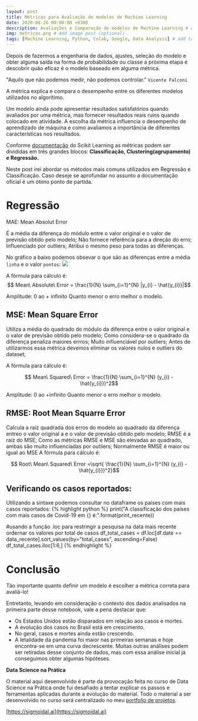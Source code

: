 ```yaml
---
layout: post
title: Métricas para Avaliação de modelos de Machine Learning
date: 2020-08-26 00:00:00 +0300
description: Avaliações e Comparação de modelos de Machine Learning # Add post description (optional)
img: metricas.png # Add image post (optional)
tags: [Machine Learning, Python, Colab, Google, Data Analysis] # add tag
---
```


Depois de fazermos a engenharia de dados, ajustes, seleção do modelo e obter alguma saída na forma de probabilidade ou classe a próxima etapa é descobrir quão eficaz é o modelo baseado em alguma métrica.



"Aquilo que não podemos medir, não podemos controlar." `Vicente Falconi`

A métrica explica e compara o desempenho entre os diferentes modelos utilizados no algorítimo.

Um modelo ainda pode apresentar resultados satisfatórios quando avaliados por uma métrica, mas fornecer resultados reais ruins quando colocado em atividade.  A escolha da métrica influencia o desempenho de aprendizado de máquina e como avaliamos a importância de diferentes características nos resultados.

Conforme [documentação](https://scikit-learn.org/stable/modules/model_evaluation.html) do Scikit Learning as métricas podem ser divididas em três grandes blocos: **Classificação, Clustering(agrupamento) e Regressão.**

Neste post irei abordar os métodos mais comuns utilizados em Regressão e Classificação. Caso deseje se aprofundar no assunto a documentação oficial é um ótimo ponto de partida.

# Regressão

MAE: Mean Absolut Error
    
É a média da diferença do módulo entre o valor original e o valor de previsão obtido pelo modelo;
Não fornece referência para a direção do erro;
Influenciado por outliers;
Atribui o mesmo peso para todas as diferenças.

No gráfico a baixo podemos obsevar o que são as diferenças entre a média `linha` e o valor `pontos`:
![](https://study.com/cimages/multimages/16/heightweightall.png)

A fórmula para cálculo é:
$$ Mean\ Absolute\ Error = \frac{1}{N} \sum_{i=1}^{N} |y_{i} - \hat{y_{i}}|$$

Amplitude: 0 ao + infinito
Quanto menor o erro melhor o modelo.

## MSE: Mean Square Error

Utiliza a média do quadrado do módulo da diferença entre o valor original e o valor de previsão obtido pelo modelo;
Como considera-se o quadrado da diferença penaliza maiores errros;
Muito influenciável por outliers;
Antes de utilizarmos essa métrica devemos eliminar os valores nulos e outliers do dataset;

A fórmula para cálculo é:

$$ Mean\ Squared\ Error = \frac{1}{N} \sum_{i=1}^{N} (y_{i} - \hat{y_{i}})^2$$

Amplitude: 0 ao +infinito
Quanto menor o erro melhor o modelo.

## RMSE: Root Mean Squarre Error
Calcula a raíz quadrada dos erros do modelo ao quadrado da diferença entreo o valor original a e o valor de previsão obtido pelo modelo;
RMSE é a raíz do MSE;
Como as métricas RMSE e MSE são elevadas ao quadrado, ambas são muito influenciadas por outliers;
Normalmente RMSE é maior ou igual ao MSE
A fórmula para cálculo é:

$$ Root\ Mean\ Squared\ Error =\sqrt{ \frac{1}{N} \sum_{i=1}^{N} (y_{i} - \hat{y_{i}})^2}$$ 










## Verificando os casos reportados:
  Utilizando a sintaxe podemos consultar no dataframe os países com mais casos reportados:
  {% highlight python %}
  print("A classificação dos países com mais casos de Covid-19 em {} é:".format(print_recente))

  #usando a função .loc para restringir a pesquisa na data mais recente  ordernar os valores por total de casos
  df_total_cases = df.loc[df.date == data_recente].sort_values(by="total_cases", ascending=False)
  df_total_cases.iloc[1:6,]
  {% endhighlight %}


# Conclusão

Tão importante quanto definir um modelo é escolher a métrica correta para avaliá-lo!



Entretanto, levando em consideração o contexto dos dados analisados na primeira parte desse notebook, vale a pena destacar que:

 - Os Estados Unidos estão disparados em relação aos casos e mortes.
 - A evolução dos casos no Brasil está em crescimento.
 - No geral, casos e mortes ainda estão crescendo.
 - A letalidade da pandemia foi maior nas primeiras semanas e hoje encontra-se em uma curva decrescente.
Muitas outras análises podem ser retiradas desse conjunto de dados, mas com essa análise inicial já conseguimos obter algumas hipóteses.

**Data Science na Prática**

O material aqui desenvolvido é parte da provocação feita no curso de Data Science na Prática onde fui desafiado a tentar explicar os passos e ferramentas aplicadas durante a evolução do material.
Todo o material a ser desenvolvido no curso será centralizado no meu [portfolio de projetos](https://github.com/mabittar/Portfolio). 

[https://sigmoidal.ai](https://sigmoidal.ai)
